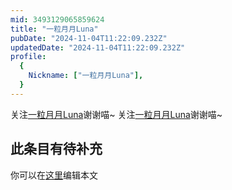 ```yaml
---
mid: 3493129065859624
title: "一粒月月Luna"
pubDate: "2024-11-04T11:22:09.232Z"
updatedDate: "2024-11-04T11:22:09.232Z"
profile:
  {
    Nickname: ["一粒月月Luna"],
  }
---
```


关注[一粒月月Luna](https://space.bilibili.com/3493129065859624)谢谢喵~ 关注[一粒月月Luna](https://space.bilibili.com/3493129065859624)谢谢喵~

## 此条目有待补充
你可以在[这里](https://github.com/Yuhanawa/VTuber.ICU-Content/edit/master/v/一粒月月Luna/index.md)编辑本文
